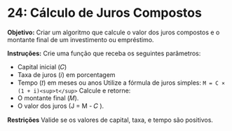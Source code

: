 # 24: Cálculo de Juros Compostos
**Objetivo:**
Criar um algoritmo que calcule o valor dos juros compostos e o montante final de um investimento ou empréstimo.

**Instruções:**
Crie uma função que receba os seguintes parâmetros:
* Capital inicial (𝐶)
* Taxa de juros (𝑖) em porcentagem
* Tempo (𝑡) em meses ou anos
Utilize a fórmula de juros simples:
`M = C × (1 + i)<sup>t</sup>`
Calcule e retorne:
* O montante final (𝑀).
* O valor dos juros (J = M - 𝐶 ).
 
**Restrições**
Valide se os valores de capital, taxa, e tempo são positivos.